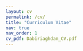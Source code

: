 ```yaml
---
layout: cv
permalink: /cv/
title: "Curriculum Vitae"
nav: true
nav_order: 1
cv_pdf: Dabiriaghdam_CV.pdf
---
```

